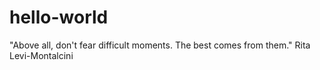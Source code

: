 # hello-world

 "Above all, don't fear difficult moments. The best comes from them." 
    Rita Levi-Montalcini
    
    
